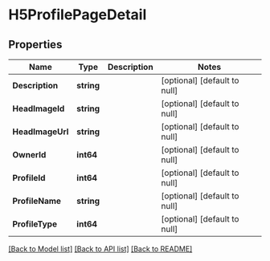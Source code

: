 # H5ProfilePageDetail

## Properties
Name | Type | Description | Notes
------------ | ------------- | ------------- | -------------
**Description** | **string** |  | [optional] [default to null]
**HeadImageId** | **string** |  | [optional] [default to null]
**HeadImageUrl** | **string** |  | [optional] [default to null]
**OwnerId** | **int64** |  | [optional] [default to null]
**ProfileId** | **int64** |  | [optional] [default to null]
**ProfileName** | **string** |  | [optional] [default to null]
**ProfileType** | **int64** |  | [optional] [default to null]

[[Back to Model list]](../README.md#documentation-for-models) [[Back to API list]](../README.md#documentation-for-api-endpoints) [[Back to README]](../README.md)


